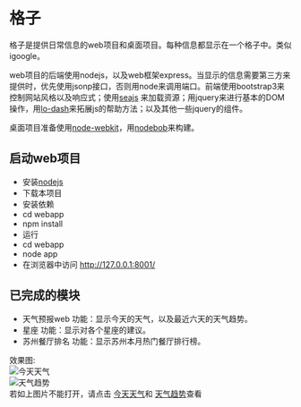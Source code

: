 # 格子
格子是提供日常信息的web项目和桌面项目。每种信息都显示在一个格子中。类似igoogle。     

web项目的后端使用nodejs，以及web框架express。当显示的信息需要第三方来提供时，优先使用jsonp接口，否则用node来调用端口。前端使用bootstrap3来控制网站风格以及响应式；使用[seajs](http://seajs.org/docs/)
来加载资源；用jquery来进行基本的DOM操作，用[lo-dash](http://lodash.com/)来拓展js的帮助方法；以及其他一些jquery的组件。  

桌面项目准备使用[node-webkit](https://github.com/rogerwang/node-webkit)，用[nodebob](https://github.com/geo8bit/nodebob)来构建。

## 启动web项目
* 安装[nodejs](http://nodejs.org/)
* 下载本项目
* 安装依赖 
 * cd webapp 
 * npm install
* 运行 
 * cd webapp 
 * node app
 * 在浏览器中访问 http://127.0.0.1:8001/

## 已完成的模块
* 天气预报web
功能：显示今天的天气，以及最近六天的天气趋势。
*  星座
功能：显示对各个星座的建议。
*  苏州餐厅排名
功能：显示苏州本月热门餐厅排行榜。


效果图:    
![今天天气](http://img.hb.aicdn.com/480c245ffe6175d0722c3228a7b3ad062f9756119b12-01lm42_fw580)    
![天气趋势](http://img.hb.aicdn.com/d432480f00b19adb062f0186a6d4b80481800e27acd8-8l2AJk_fw580)    
若如上图片不能打开，请点击 [今天天气](http://img.hb.aicdn.com/480c245ffe6175d0722c3228a7b3ad062f9756119b12-01lm42_fw580)和 [天气趋势](http://img.hb.aicdn.com/d432480f00b19adb062f0186a6d4b80481800e27acd8-8l2AJk_fw580)查看







